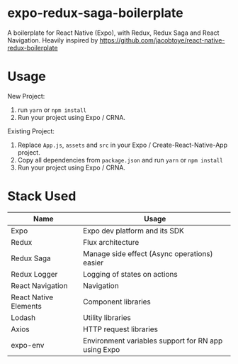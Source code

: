 # expo-redux-saga-boilerplate

A boilerplate for React Native (Expo), with Redux, Redux Saga and React Navigation.
Heavily inspired by https://github.com/jacobtoye/react-native-redux-boilerplate

# Usage

New Project:
1. run `yarn` or `npm install`
2. Run your project using Expo / CRNA.

Existing Project:

1. Replace `App.js`, `assets` and `src` in your Expo / Create-React-Native-App project.
2. Copy all dependencies from `package.json` and run `yarn` or `npm install`
3. Run your project using Expo / CRNA.

# Stack Used

| Name                  | Usage                                               |                  
| --------------------- | ----------------------------------------------------|
| Expo                  | Expo dev platform and its SDK                       |
| Redux                 | Flux architecture                                   |
| Redux Saga            | Manage side effect (Async operations) easier        |
| Redux Logger          | Logging of states on actions                        |
| React Navigation      | Navigation                                          |
| React Native Elements | Component libraries                                 |    
| Lodash                | Utility libraries                                   |
| Axios                 | HTTP request libraries                              |
| expo-env              | Environment variables support for RN app using Expo |

